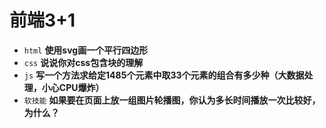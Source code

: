 # 前端3+1
- `html` **使用svg画一个平行四边形**
- `css` **说说你对css包含块的理解**
- `js` **写一个方法求给定1485个元素中取33个元素的组合有多少种（大数据处理，小心CPU爆炸）**
- `软技能` **如果要在页面上放一组图片轮播图，你认为多长时间播放一次比较好，为什么？**